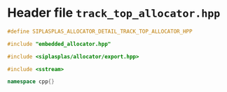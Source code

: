 # Header file `track_top_allocator.hpp`

``` cpp
#define SIPLASPLAS_ALLOCATOR_DETAIL_TRACK_TOP_ALLOCATOR_HPP 

#include "embedded_allocator.hpp"

#include <siplasplas/allocator/export.hpp>

#include <sstream>

namespace cpp{}
```

